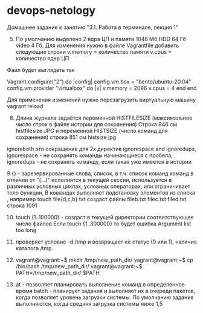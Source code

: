 # devops-netology

Домашнее задание к занятию "3.1. Работа в терминале, лекция 1"


5. По умолчанию выделено 2 ядра ЦП и памяти 1048 Мб HDD 64 Гб video 4 Гб. Для изменения нужно в файле Vagrantfile 
добавить следующие строки v.memory = количество памяти
						  v.cpus = количество ядер ЦП
						  
Файл будет выглядеть так  

 Vagrant.configure("2") do |config|
 	config.vm.box = "bento/ubuntu-20.04"
	config.vm.provider "virtualbox" do |v|
		v.memory = 2096
		v.cpus = 4
	end
 end
 
 Для применения изменений нужно перезагрузить виртуальную машину vagrant reload
 
8. Длина журнала задаётся переменной HISTFILESIZE (максимальное число строк в файле истории для сохранения) 
Строка 846 см histfilesize.JPG  и переменной HISTSIZE (число команд для сохранения) строка 851 см histsize.jpg

ignoreboth это сокращение для 2х директив ignorespace and ignoredups, 
    ignorespace - не сохранять команды начинающиеся с пробела, 
    ignoredups - не сохранять команду, если такая уже имеется в истории
	
9 {} - зарезервированные слова, список, в т.ч. список команд команд в отличии от "(...)" исполнятся в текущей сессии, 
используется в различных условных циклах, условных операторах, или ограничивает тело функции, 
В командах выполняет подстановку элементов из списка , например touch file{d,c,b}.txt создаст файлы fileb.txt  filec.txt  filed.txt
строка 1091

10. touch {1..100000} - создаст в текущей директории соответствующее число файлов
Если touch {1..300000} то будет ошибка Argument list too long

11. проверяет условие -d /tmp и возвращает ее статус (0 или 1), наличие каталога /tmp

12. vagrant@vagrant:~$ mkdir /tmp/new_path_dir/
    vagrant@vagrant:~$ cp /bin/bash /tmp/new_path_dir/
	vagrant@vagrant:~$ PATH=/tmp/new_path_dir/:$PATH
	
13. at - позволяет планировать выполнение команд в определенное время
    batch - планирует задания и выполняет их в очереди пакетов, когда позволяет уровень загрузки системы. 
	По умолчанию задания выполняются, когда средняя загрузка системы ниже 1,5
	
	
